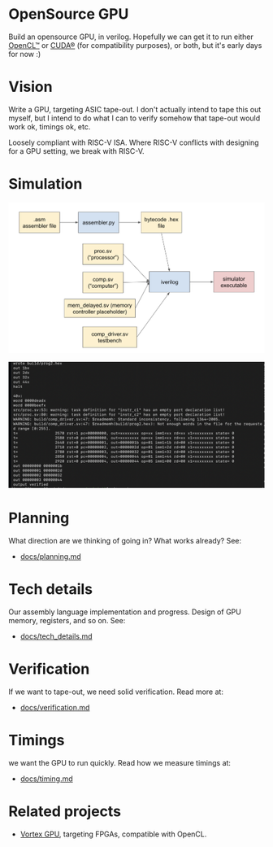 # OpenSource GPU

Build an opensource GPU, in verilog. Hopefully we can get it to run either [OpenCL™](https://www.khronos.org/opencl/) or [CUDA®](https://developer.nvidia.com/cuda-zone) (for compatibility purposes), or both, but it's early days for now :)

# Vision

Write a GPU, targeting ASIC tape-out. I don't actually intend to tape this out myself, but I intend to do what I can to verify somehow that tape-out would work ok, timings ok, etc.

Loosely compliant with RISC-V ISA. Where RISC-V conflicts with designing for a GPU setting, we break with RISC-V.

# Simulation

![toy proc workflow](/docs/img/toy_proc_workflow.png)

![Example output](/docs/img/example_output.png)

# Planning

What direction are we thinking of going in? What works already? See:

- [docs/planning.md](docs/planning.md)

# Tech details

Our assembly language implementation and progress. Design of GPU memory, registers, and so on. See:

- [docs/tech_details.md](docs/tech_details.md)

# Verification

If we want to tape-out, we need solid verification. Read more at:

- [docs/verification.md](docs/verification.md)

# Timings

we want the GPU to run quickly. Read how we measure timings at:

- [docs/timing.md](docs/timing.md)

# Related projects

- [Vortex GPU](https://github.com/vortexgpgpu/vortex), targeting FPGAs, compatible with OpenCL.
